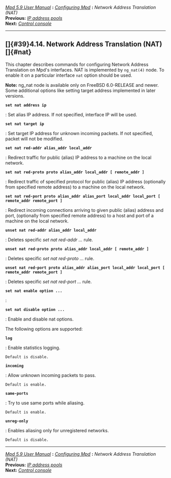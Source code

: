 [*Mpd 5.9 User Manual*](README.md) **:** [*Configuring Mpd*](mpd17.md)
**:** *Network Address Translation (NAT)*\
**Previous:** [*IP address pools*](mpd38.md)\
**Next:** [*Control console*](mpd40.md)

------------------------------------------------------------------------

## []{#39}4.14. Network Address Translation (NAT)[]{#nat}

This chapter describes commands for configuring Network Address
Translation on Mpd\'s interfaces. NAT is implemented by `ng_nat(4)`
node. To enable it on a particular interface `nat` option should be
used.

**Note:** ng_nat node is available only on FreeBSD 6.0-RELEASE and
newer. Some additional options like setting target address implemented
in later versions.

**`set nat address ip`**

:   Set alias IP address. If not specified, interface IP will be used.

**`set nat target ip`**

:   Set target IP address for unknown incoming packets. If not
    specified, packet will not be modified.

**`set nat red-addr alias_addr local_addr`**

:   Redirect traffic for public (alias) IP address to a machine on the
    local network.

**`set nat red-proto proto alias_addr local_addr [ remote_addr ]`**

:   Redirect traffic of specified protocol for public (alias) IP address
    (optionally from specified remote address) to a machine on the local
    network.

**`set nat red-port proto alias_addr alias_port local_addr local_port [ remote_addr remote_port ]`**

:   Redirect incoming connections arriving to given public (alias)
    address and port, (optionally from specified remote address) to a
    host and port of a machine on the local network.

**`unset nat red-addr alias_addr local_addr`**

:   Deletes specific *set nat red-addr \...* rule.

**`unset nat red-proto proto alias_addr local_addr [ remote_addr ]`**

:   Deletes specific *set nat red-proto \...* rule.

**`unset nat red-port proto alias_addr alias_port local_addr local_port [ remote_addr remote_port ]`**

:   Deletes specific *set nat red-port \...* rule.

**`set nat enable option ... `**

:   

**`set nat disable option ... `**

:   Enable and disable nat options.

The following options are supported:

**`log`**

:   Enable statistics logging.

    Default is disable.

**`incoming`**

:   Allow unknown incoming packets to pass.

    Default is enable.

**`same-ports`**

:   Try to use same ports while aliasing.

    Default is enable.

**`unreg-only`**

:   Enables aliasing only for unregistered networks.

    Default is disable.

------------------------------------------------------------------------

[*Mpd 5.9 User Manual*](README.md) **:** [*Configuring Mpd*](mpd17.md)
**:** *Network Address Translation (NAT)*\
**Previous:** [*IP address pools*](mpd38.md)\
**Next:** [*Control console*](mpd40.md)
